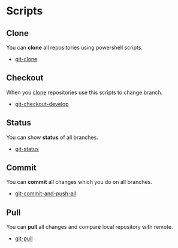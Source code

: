 # Scripts

## Clone

You can **clone** all repositories using powershell scripts.

- [git-clone](https://github.com/flapek/Joint-Main/tree/master/Scripts/git-clone.ps1)

## Checkout

When you [clone](https://github.com/flapek/Joint-Main/tree/master/Scripts/git-clone.ps1) repositories use this scripts to change branch.

- [git-checkout-develop](https://github.com/flapek/Joint-Main/tree/master/Scripts/git-checkout-develop.ps1)

## Status

You can show **status** of all branches.

- [git-status](https://github.com/flapek/Joint-Main/tree/master/Scripts/git-status.ps1)

## Commit

You can **commit** all changes which you do on all branches.

- [git-commit-and-push-all](https://github.com/flapek/Joint-Main/tree/master/Scripts/git-commit-and-push-all.ps1)

## Pull

You can **pull** all changes and compare local repository with remote.

- [git-pull](https://github.com/flapek/Joint-Main/tree/master/Scripts/git-pull.ps1)
